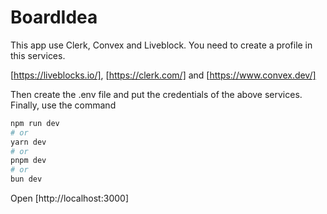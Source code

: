 # BoardIdea

This app use Clerk, Convex and Liveblock. You need to create a profile in this services.

[https://liveblocks.io/], [https://clerk.com/] and [https://www.convex.dev/]

Then create the .env file and put the credentials of the above services. Finally, use the command

```bash
npm run dev
# or
yarn dev
# or
pnpm dev
# or
bun dev
```

Open [http://localhost:3000]
